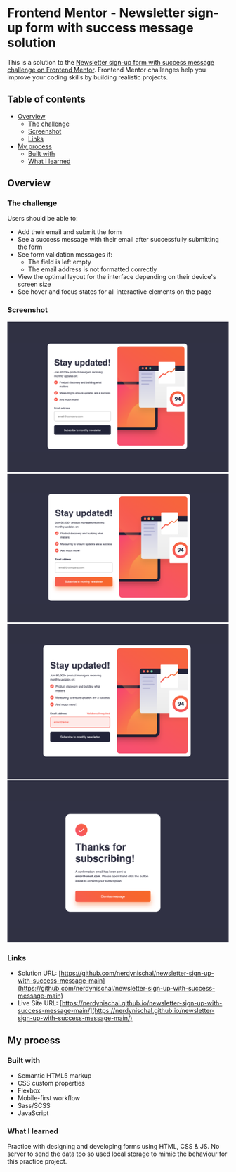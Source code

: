 # Frontend Mentor - Newsletter sign-up form with success message solution

This is a solution to the [Newsletter sign-up form with success message challenge on Frontend Mentor](https://www.frontendmentor.io/challenges/newsletter-signup-form-with-success-message-3FC1AZbNrv). Frontend Mentor challenges help you improve your coding skills by building realistic projects.

## Table of contents

- [Overview](#overview)
  - [The challenge](#the-challenge)
  - [Screenshot](#screenshot)
  - [Links](#links)
- [My process](#my-process)
  - [Built with](#built-with)
  - [What I learned](#what-i-learned)

## Overview

### The challenge

Users should be able to:

- Add their email and submit the form
- See a success message with their email after successfully submitting the form
- See form validation messages if:
  - The field is left empty
  - The email address is not formatted correctly
- View the optimal layout for the interface depending on their device's screen size
- See hover and focus states for all interactive elements on the page

### Screenshot

![](./assets/images/screenshots/screenshot1.png)
![](./assets/images/screenshots/screenshot.png)
![](./assets/images/screenshots/screenshot2.png)
![](./assets/images/screenshots/screenshot3.png)

### Links

- Solution URL: [https://github.com/nerdynischal/newsletter-sign-up-with-success-message-main](https://github.com/nerdynischal/newsletter-sign-up-with-success-message-main)
- Live Site URL: [https://nerdynischal.github.io/newsletter-sign-up-with-success-message-main/](https://nerdynischal.github.io/newsletter-sign-up-with-success-message-main/)

## My process

### Built with

- Semantic HTML5 markup
- CSS custom properties
- Flexbox
- Mobile-first workflow
- Sass/SCSS
- JavaScript

### What I learned

Practice with designing and developing forms using HTML, CSS & JS. No server to send the data too so used local storage to mimic the behaviour for this practice project.
